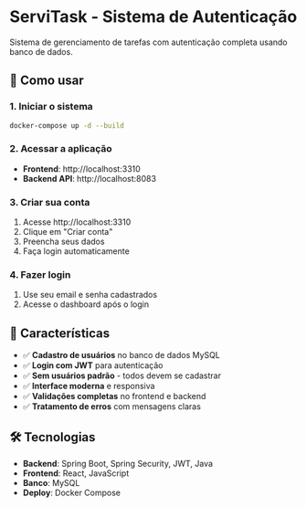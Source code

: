 # ServiTask - Sistema de Autenticação

Sistema de gerenciamento de tarefas com autenticação completa usando banco de dados.

## 🚀 Como usar

### 1. Iniciar o sistema
```bash
docker-compose up -d --build
```

### 2. Acessar a aplicação
- **Frontend**: http://localhost:3310
- **Backend API**: http://localhost:8083

### 3. Criar sua conta
1. Acesse http://localhost:3310
2. Clique em "Criar conta"
3. Preencha seus dados
4. Faça login automaticamente

### 4. Fazer login
1. Use seu email e senha cadastrados
2. Acesse o dashboard após o login

## 🔧 Características

- ✅ **Cadastro de usuários** no banco de dados MySQL
- ✅ **Login com JWT** para autenticação
- ✅ **Sem usuários padrão** - todos devem se cadastrar
- ✅ **Interface moderna** e responsiva
- ✅ **Validações completas** no frontend e backend
- ✅ **Tratamento de erros** com mensagens claras

## 🛠️ Tecnologias

- **Backend**: Spring Boot, Spring Security, JWT, Java
- **Frontend**: React, JavaScript
- **Banco**: MySQL
- **Deploy**: Docker Compose
